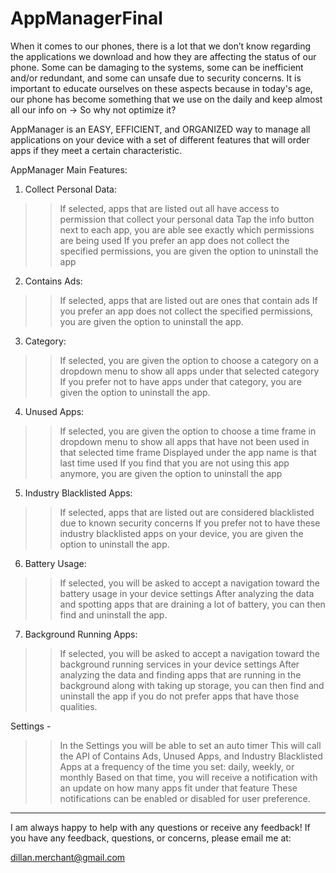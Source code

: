 # AppManagerFinal

When it comes to our phones, there is a lot that we don’t know regarding the applications we download 
and how they are affecting the status of our phone. Some can be damaging to the systems, some can be inefficient 
and/or redundant, and some can unsafe due to security concerns. It is important to educate ourselves on these 
aspects because in today's age, our phone has become something that we use on the daily and keep almost all our 
info on -> So why not optimize it?

AppManager is an EASY, EFFICIENT, and ORGANIZED way to manage all applications on your device with a set of 
different features that will order apps if they meet a certain characteristic.

AppManager Main Features:

1. Collect Personal Data:
>> If selected, apps that are listed out all have access to permission that collect your personal data
>> Tap the info button next to each app, you are able see exactly which permissions are being used
>> If you prefer an app does not collect the specified permissions, you are given the option to uninstall the app

2. Contains Ads:
>> If selected, apps that are listed out are ones that contain ads
>> If you prefer an app does not collect the specified permissions, you are given the option to uninstall the app.

3. Category:
>> If selected, you are given the option to choose a category on a dropdown menu to show all apps under that selected category
>> If you prefer not to have apps under that category, you are given the option to uninstall the app.

4. Unused Apps:
>> If selected, you are given the option to choose a time frame in dropdown menu to show all apps that have not been used in 
that selected time frame
>> Displayed under the app name is that last time used
>> If you find that you are not using this app anymore, you are given the option to uninstall the app

5. Industry Blacklisted Apps:
>> If selected, apps that are listed out are considered blacklisted due to known security concerns
>> If you prefer not to have these industry blacklisted apps on your device, you are given the option to uninstall the app.

6. Battery Usage:
>> If selected, you will be asked to accept a navigation toward the battery usage in your device settings
>> After analyzing the data and spotting apps that are draining a lot of battery, you can then find and uninstall the app.

7. Background Running Apps:
>> If selected, you will be asked to accept a navigation toward the background running services in your device settings
>> After analyzing the data and finding apps that are running in the background along with taking up storage, you can then find 
and uninstall the app if you do not prefer apps that have those qualities.

Settings -
>> In the Settings you will be able to set an auto timer
>> This will call the API of Contains Ads, Unused Apps, and Industry Blacklisted Apps at a frequency of the time you set: daily, 
weekly, or monthly
>> Based on that time, you will receive a notification with an update on how many apps fit under that feature
>> These notifications can be enabled or disabled for user preference.

-------------------------------------------------------------

I am always happy to help with any questions or receive any feedback! If you have any feedback, questions, or concerns, please email me at:

dillan.merchant@gmail.com
